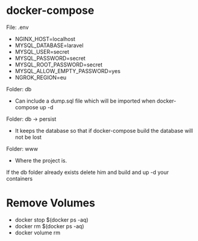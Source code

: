 # docker-compose

File: .env
- NGINX_HOST=localhost
- MYSQL_DATABASE=laravel
- MYSQL_USER=secret
- MYSQL_PASSWORD=secret
- MYSQL_ROOT_PASSWORD=secret
- MYSQL_ALLOW_EMPTY_PASSWORD=yes
- NGROK_REGION=eu

Folder: db
- Can include a dump.sql file which will be imported when docker-compose up -d

Folder: db -> persist
- It keeps the database so that if docker-compose build the database will not be lost

Folder: www
- Where the project is.

If the db folder already exists delete him and build and up -d your containers


# Remove Volumes 
- docker stop $(docker ps -aq)
- docker rm $(docker ps -aq)
- docker volume rm <volume>
